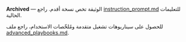 **Archived** — الوثيقة تخص نسخة أقدم. راجع [instruction_prompt.md](instruction_prompt.md) للتعليمات الحالية.

للحصول على سيناريوهات تشغيل متقدمة ومُلخّصات الاستخدام، راجع ملف [advanced_playbooks.md](advanced_playbooks.md).

